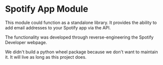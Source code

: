 # Spotify App Module

This module could function as a standalone library. It provides the ability to add email addresses to your Spotify app via the API.

The functionality was developed through reverse-engineering the Spotify Developer webpage.

We didn't build a python wheel package because we don't want to maintain it. It will live as long as this project does.

